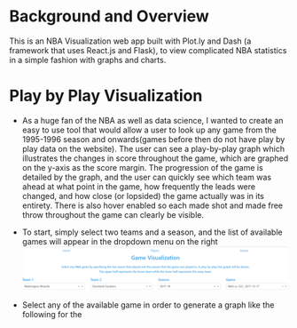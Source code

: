 # Background and Overview
This is an NBA Visualization web app built with Plot.ly and Dash (a framework that uses React.js and Flask), to view complicated NBA statistics in a simple fashion with graphs and charts. 

# Play by Play Visualization
* As a huge fan of the NBA as well as data science, I wanted to create an easy to use tool that would allow a user to look up any game from the 1995-1996 season and onwards(games before then do not have play by play data on the website). The user can see a play-by-play graph which illustrates the changes in score throughout the game, which are graphed on the y-axis as the score margin. The progression of the game is detailed by the graph, and the user can quickly see which team was ahead at what point in the game, how frequently the leads were changed, and how close (or lopsided) the game actually was in its entirety. There is also hover enabled so each made shot and made free throw throughout the game can clearly be visible.

* To start, simply select two teams and a season, and the list of available games will appear in the dropdown menu on the right
![playbyplayexample](https://github.com/Suhas-Venkatesan/NBAStatVisualization/blob/master/screenshots/NBAappScreenshot1.PNG)

* Select any of the available game in order to generate a graph like the following for the 
